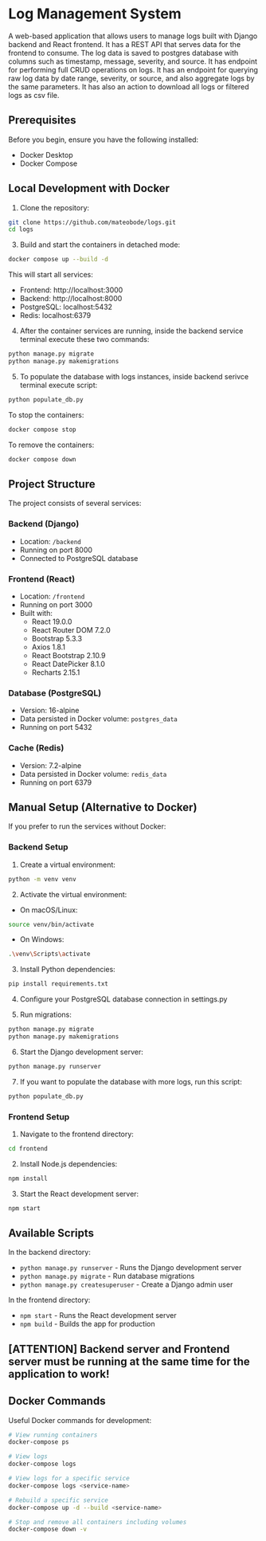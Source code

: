 # Log Management System

A web-based application that allows users to manage logs built with Django backend and React frontend. It has a REST API that serves data for the frontend to consume. The log data is saved to postgres database with columns such as timestamp, message, severity, and source. It has endpoint for performing full CRUD operations on logs. It has an endpoint for querying raw log data by date range, severity, or source, and also aggregate logs by the same parameters. It has also an action to download all logs or filtered logs as csv file.

## Prerequisites

Before you begin, ensure you have the following installed:
- Docker Desktop
- Docker Compose

## Local Development with Docker

1. Clone the repository:
```bash
git clone https://github.com/mateobode/logs.git
cd logs
```

3. Build and start the containers in detached mode:
```bash
docker compose up --build -d
```

This will start all services:
- Frontend: http://localhost:3000
- Backend: http://localhost:8000
- PostgreSQL: localhost:5432
- Redis: localhost:6379

4. After the container services are running, inside the backend service terminal execute these two commands:
```bash
python manage.py migrate
python manage.py makemigrations
```

5. To populate the database with logs instances, inside backend serivce terminal execute script:
```bash
python populate_db.py
```

To stop the containers:
```bash
docker compose stop
```

To remove the containers:
```bash
docker compose down
```

## Project Structure

The project consists of several services:

### Backend (Django)
- Location: `/backend`
- Running on port 8000
- Connected to PostgreSQL database

### Frontend (React)
- Location: `/frontend`
- Running on port 3000
- Built with:
  - React 19.0.0
  - React Router DOM 7.2.0
  - Bootstrap 5.3.3
  - Axios 1.8.1
  - React Bootstrap 2.10.9
  - React DatePicker 8.1.0
  - Recharts 2.15.1

### Database (PostgreSQL)
- Version: 16-alpine
- Data persisted in Docker volume: `postgres_data`
- Running on port 5432

### Cache (Redis)
- Version: 7.2-alpine
- Data persisted in Docker volume: `redis_data`
- Running on port 6379

## Manual Setup (Alternative to Docker)

If you prefer to run the services without Docker:

### Backend Setup

1. Create a virtual environment:
```bash
python -m venv venv
```

2. Activate the virtual environment:
- On macOS/Linux:
```bash
source venv/bin/activate
```
- On Windows:
```bash
.\venv\Scripts\activate
```

3. Install Python dependencies:
```bash
pip install requirements.txt
```

4. Configure your PostgreSQL database connection in settings.py

5. Run migrations:
```bash
python manage.py migrate
python manage.py makemigrations
```

6. Start the Django development server:
```bash
python manage.py runserver
```
7. If you want to populate the database with more logs, run this script:
```bash
python populate_db.py
```

### Frontend Setup

1. Navigate to the frontend directory:
```bash
cd frontend
```

2. Install Node.js dependencies:
```bash
npm install
```

3. Start the React development server:
```bash
npm start
```

## Available Scripts

In the backend directory:
- `python manage.py runserver` - Runs the Django development server
- `python manage.py migrate` - Run database migrations
- `python manage.py createsuperuser` - Create a Django admin user

In the frontend directory:
- `npm start` - Runs the React development server
- `npm build` - Builds the app for production

## [ATTENTION] Backend server and Frontend server must be running at the same time for the application to work!

## Docker Commands

Useful Docker commands for development:

```bash
# View running containers
docker-compose ps

# View logs
docker-compose logs

# View logs for a specific service
docker-compose logs <service-name>

# Rebuild a specific service
docker-compose up -d --build <service-name>

# Stop and remove all containers including volumes
docker-compose down -v
```

